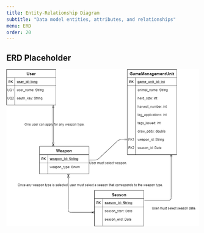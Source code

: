 ```yaml
---
title: Entity-Relationship Diagram
subtitle: "Data model entities, attributes, and relationships"
menu: ERD
order: 20
---
```


## ERD Placeholder


[![Top Tag Wireframe](img/erd.png)](pdf/erd.pdf)
